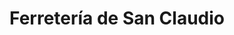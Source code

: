 ---
title: "Ferretería de San Claudio"
url: /san-claudio/ferreteria-de-san-claudio/
shop: Eisenwaren
---